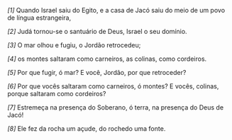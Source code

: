 *[1]* Quando Israel saiu do Egito, e a casa de Jacó saiu do meio de um povo de língua estrangeira,

*[2]* Judá tornou-se o santuário de Deus, Israel o seu domínio.

*[3]* O mar olhou e fugiu, o Jordão retrocedeu;

*[4]* os montes saltaram como carneiros, as colinas, como cordeiros.

*[5]* Por que fugir, ó mar? E você, Jordão, por que retroceder?

*[6]* Por que vocês saltaram como carneiros, ó montes? E vocês, colinas, porque saltaram como cordeiros?

*[7]* Estremeça na presença do Soberano, ó terra, na presença do Deus de Jacó!

*[8]* Ele fez da rocha um açude, do rochedo uma fonte.

